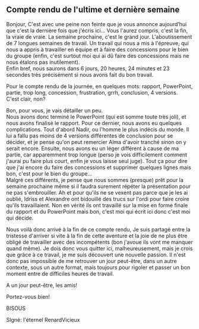 ## Compte rendu de l'ultime et dernière semaine ##

Bonjour,
C'est avec une peine non feinte que je vous annonce aujourd’hui que c'est la dernière fois que j'écris ici... Vous l'aurez compris, c'est la fin, la vraie de vraie. La semaine prochaine, c'est le grand jour. L'aboutissement de 7 longues semaines de travail. Un travail qui nous a  mis à l'épreuve, qui nous a appris à travailler en équipe et à faire des concessions pour le bien du groupe (enfin, c'est surtout moi qui ai dû faire des concessions mais ne nous étalons pas inutilement).  
Enfin bref, nous saurons dans 6 jours, 20 heures, 24 minutes et 23 secondes très précisément si nous avons fait du bon travail.  

Pour le compte rendu de la journée, en quelques mots: rapport, PowerPoint, partie, trop long, concession, frustration, grrh, conclusion, 4 versions.  
C'est clair, non?

Bon, pour vous, je vais détailler un peu.  
Nous avons donc terminé le PowerPoint (qui est somme toute très joli), et nous avons finalisé le rapport. Pour ce dernier, nous avons eu quelques complications. Tout d'abord Nadir, ou l'homme le plus indécis du monde. Il lui a fallu pas moins de 4 versions différentes de conclusion pour se décider, et je pense qu'on peut remercier Alma d'avoir tranché sinon on y serait encore.
Ensuite, nous avons eu un léger différent à cause de ma partie, car apparemment trop longue (perso je vois difficilement comment j'aurai pu faire plus court, enfin je vous laisse seul juge). Tout ça pour dire que j'ai encore du faire des concessions et supprimer quelques lignes mais bon, c'est pour le bien du groupe...  
Malgré ces différents, je pense que nous sommes (presque) prêt pour la semaine prochaine même si il faudra surement répéter la présentation pour ne pas s'embrouiller. 
Ah et pour qu'ils ne se vexent pas parce que je les ai oublié, Idriss et Alexandre ont bidouillé des trucs sur l'ordi pour faire croire qu'ils travaillaient. Non en vérité ils ont travaillé sur la mise en forme finale du rapport et du PowerPoint mais bon, c'est moi qui écrit ici donc c'est moi qui décide.

Nous voilà donc arrivé à la fin de ce compte rendu, Je suis partagé entre la tristesse d'arriver si vite à la fin de cette aventure et la joie de ne plus être obligé de travailler avec des incompétents (bon j'avoue ils vont me manquer quand même).
Je dois donc vous quitter ici, malheureusement, mais je crois que grâce à ce travail, je me suis découvert une nouvelle passion. Il n'est donc pas impossible de me retrouver un jour peut-être, dans un autre contexte, sous un autre format, mais toujours pour rigoler et passer un bon moment entre de difficiles heures de travail.

A un jour peut-être, les amis! 

Portez-vous bien!

BISOUS

SIgné: l'éternel RenardVicieux

